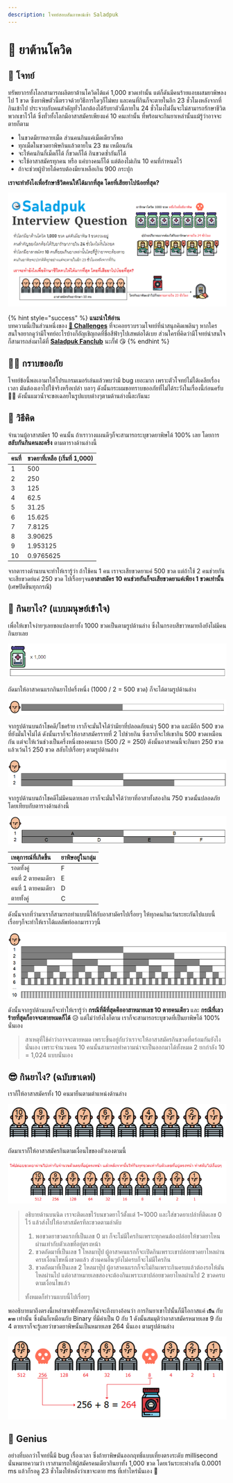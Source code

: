 ```yaml
---
description: โจทย์สอบสัมภาษณ์เข้า Saladpuk
---
```


# 💊 ยาต้านโควิด

## 🥳 โจทย์

ทรัพยากรทั้งโลกสามารถผลิตยาต้านโควิดได้แค่ 1,000 ขวดเท่านั้น แต่ก็ดันมีคนร้ายแอบผสมยาพิษลงไป 1 ขวด ซึ่งยาพิษตัวนี้ตรวจด้วยวิธีการใดๆก็ไม่พบ และคนที่กินก็จะตายในอีก 23 ชั่วโมงหลังจากที่กินเข้าไป ประจวบกับคนสำคัญทั่วโลกต้องได้รับยาตัวนี้ภายใน 24 ชั่วโมงไม่งั้นจะไม่สามารถรักษาชีวิตพวกเขาไว้ได้ ซึ่งทั่วทั้งโลกมีอาสาสมัครเพียงแค่ 10 คนเท่านั้น ที่พร้อมจะกินยาเหล่านั้นแม้รู้ว่าอาจจะตายก็ตาม

* ในขวดมียาหลายเม็ด ส่วนคนกินแค่เม็ดเดียวก็พอ
* ทุกเม็ดในขวดยาพิษกินแล้วตายใน 23 ชม เหมือนกัน
* จะให้คนกินกี่เม็ดก็ได้ กี่ขวดก็ได้ กินขวดซ้ำกันก็ได้
* จะใช้อาสาสมัครทุกคน หรือ แค่บางคนก็ได้ แต่ต้องไม่เกิน 10 คนที่กำหนดไว้
* ถ้าจะช่วยผู้ป่วยได้ครบต้องมียาเหลือเกิน 900 กระปุก

**เราจะทำยังไงเพื่อรักษาชีวิตคนให้ได้มากที่สุด โดยที่เสียยาไปน้อยที่สุด?**

![](../../.gitbook/assets/image%20%281280%29.png)

{% hint style="success" %}
**แนะนำให้อ่าน**  
บทความนี้เป็นส่วนหนึ่งของ [**🧠 Challenges**](https://www.saladpuk.com/puzzle/challenges) ที่จะคอยรวบรวมโจทย์ที่น่าสนุกคิดเพลินๆ หากใครสนใจอยากดูว่ามีโจทย์อะไรบ้างก็อัญเชิญกดที่ชื่อสีฟ้าๆไปเสพต่อได้เบย ส่วนใครที่คิดว่ามีโจทย์น่าสนใจก็สามารถส่งมาได้ที่ [**Saladpuk Fanclub**](https://www.facebook.com/mr.saladpuk) นะกั๊ฟ 😘
{% endhint %}

## 🙇‍♂️ กราบขออภัย

โจทย์ข้อนี้พอเอามาให้โปรแกรมเมอร์เล่นแล้วพบว่ามี bug เยอะมาก เพราะตัวโจทย์ไม่ได้เคลียเรื่องเวลา มันต้องเอาไปใช้จริงหรือเปล่า บลาๆ ดังนั้นกระผมขอทราบขออภัยที่ไม่ได้ระวังในเรื่องนี้ก่อนครับ 🙇‍♂️ ดังนั้นแมวน้ำจะขอเฉลยในรูปแบบต่างๆตามด้านล่างนี้ละกันนะ

## 🤠 วิธีคิด

จำนวนผู้อาสาสมัคร 10 คนนั้น ถ้าเราวางแผนดีๆก็จะสามารถระบุขวดยาพิษได้ 100% เลย โดยการ **สลับกันกินคนละครึ่ง** ตามตารางด้านล่างนี้

| คนที่ | ขวดยาที่เหลือ \(เริ่มที่ 1,000\) |
| :--- | :--- |
| 1 | 500 |
| 2 | 250 |
| 3 | 125 |
| 4 | 62.5 |
| 5 | 31.25 |
| 6 | 15.625 |
| 7 | 7.8125 |
| 8 | 3.90625 |
| 9 | 1.953125 |
| 10 | 0.9765625 |

จากตารางด้านบนจะทำให้เรารู้ว่า ถ้าใช้คน 1 คน เราจะเสียขวดยาแค่ 500 ขวด แต่ถ้าใช้ 2 คนช่วยกันจะเสียขวดย่แค่ 250 ขวด ไปเรื่อยๆจน**อาสาสมัคร 10 คนช่วยกันก็จะเสียขวดยาแค่เพียง 1 ขวดเท่านั้น** \(เศษปัดขึ้นทุกกรณี\)

## 🤔 กินยาไง? \(แบบมนุษย์เข้าใจ\)

เพื่อให้เขาใจง่ายๆเลยขอแปลงยาทั้ง 1000 ขวดเป็นตามรูปด้านล่าง ซึ่งในกรอบสีขาวหมายถึงยังไม่มีคนกินยาเลย

![](../../.gitbook/assets/image%20%281284%29.png)

ถัดมาให้อาสาคนแรกกินยาไปครึ่งหนึ่ง \(1000 / 2 = 500 ขวด\) ก็จะได้ตามรูปด้านล่าง

![](../../.gitbook/assets/image%20%281285%29.png)

จากรูปด้านบนถ้าโชคดี/โชคร้าย เราก็จะมั่นใจได้ว่ามียาที่ปลอดภัยแน่ๆ 500 ขวด และมีอีก 500 ขวดที่ยังมั่นใจไม่ได้ ดังนั้นเราก็จะให้อาสาสมัครรายที่ 2 ไปช่วยกิน ซึ่งเราก็จะให้เขากิน 500 ขวดเหมือนกัน แต่จะให้เว้นช่วงเป็นครึ่งหนึ่งของคนแรก \(500 /2 = 250\) ดังนั้นอาสาคนนี้จะกินยา 250 ขวดแล้วเว้นไว้ 250 ขวด สลับไปเรื่อยๆ  ตามรูปด้านล่าง

![](../../.gitbook/assets/image%20%281281%29.png)

จากรูปด้านบนถ้าโชคดีไม่มีคนตายเลย เราก็จะมั่นใจได้ว่ายาที่อาสาทั้งสองกิน 750 ขวดนั้นปลอดภัย โดยเทียบกับตารางด้านล่างนี้

![](../../.gitbook/assets/image%20%281282%29.png)

| เหตุการณ์ที่เกิดขึ้น | ยาพิษอยู่ในกลุ่ม |
| :--- | :--- |
| รอดทั้งคู่ | F |
| คนที่ 2 ตายคนเดียว | E |
| คนที่ 1 ตายคนเดียว | D |
| ตายทั้งคู่ | C |

ดังนั้นจากที่ว่ามาเราก็สามารถทำแบบนี้ให้กับอาสามัครไปเรื่อยๆ ให้ทุกคนกินเว้นระยะกันไปแบบนี้เรื่อยๆก็จะทำให้เราได้ผลลัพท์ออกมาราวๆนี้

![](../../.gitbook/assets/image%20%281287%29.png)

ดังนั้นจากรูปด้านบนก็จะทำให้เรารู้ว่า **กรณีที่ดีที่สุดคืออาสาหมายเลข 10 ตายคนเดียว** และ **กรณีที่เลวร้ายที่สุดก็อาจจะตายหมดก็ได้** 😥 แต่ไม่ว่ายังไงก็ตาม เราก็จะสามารถระบุขวดที่เป็นยาพิษได้ 100% นั่นเอง

> สาเหตุที่ใช้คำว่าอาจจะตายหมด เพราะขึ้นอยู่กับว่าเราจะให้อาสาสมัครกินขวดที่คร่อมกันยังไงนั่นเอง เพราะจำนวนคน 10 คนนั้นสามารถทำความน่าจะเป็นออกมาได้ทั้งหมด 2 ยกกำลัง 10 = 1,024 แบบนั่นเอง

## 😎 กินยาไง? \(ฉบับขาเดฟ\)

เราก็ให้อาสาสมัครทั้ง 10 คนมายืนตามตำแหน่งด้านล่าง

![](../../.gitbook/assets/image%20%281283%29.png)

ถัดมาเราก็ให้อาสาสมัครกินตามเงื่อนไขของตัวเองตามนี้

![](../../.gitbook/assets/image%20%281286%29.png)

> อธิบายด้านบนนิด เราจะติดเลขไว้บนขวดยาไว้ตั้งแต่ 1~1000  และใส่ขวดยาเปล่าที่ติดเลข 0 ไว้ แล้วส่งไปให้อาสาสมัครทีละขวดตามลำดับ 
>
> 1. พอขวดยาขวดแรกที่เป็นเลข 0 มา ก็จะไม่มีใครกินเพราะทุกคนต้องปล่อยให้ขวดยาไหนผ่านเท่ากับตัวเลขที่อยู่ตรงหน้า 
> 2. ขวดถัดมาที่เป็นเลข 1 ไหลมาปุ๊ป ผู้อาสาคนแรกก็จะเปิดกินเพราะเขาปล่อยขวดยาไหลผ่านครบเงื่อนไขหนึ่งขวดแล้ว ส่วนคนอื่นๆยังไม่ครบก็จะไม่มีใครกิน 
> 3. ขวดถัดมาที่เป็นเลข 2 ไหลมาปุ๊ป ผู้อาสาคนแรกก็จะไม่กินเพราะกินครบแล้วต้องรอให้มันไหลผ่านไป แต่อาสาหมายเลขสองจะต้องกินเพราะเขาปล่อยขวดยาไหลผ่านไป 2 ขวดครบตามเงื่อนไขแล้ว
>
> ทั้งหมดก็ทำวนแบบนี้ไปเรื่อยๆ

พออธิบายมาถึงตรงนี้เหล่าขาเฟทั้งหลายก็น่าจะถึงบางอ้อนว่า การกินยาเขาไปนั้นก็มีโอกาสแค่ **`เป็น`** กับ **`ตาย`** เท่านั้น ซึ่งมันก็เหมือนกับ Binary ที่มีค่าเป็น 0 กับ 1 ดังนั้นสมมุติว่าอาสาสมัครหมายเลข 9 กับ 4 ตายเราก็จะรู้เลยว่าขวดยาพิษนั้นเป็นหมายเลข 264 นั่นเอง ตามรูปด้านล่าง

![](../../.gitbook/assets/image%20%281288%29.png)

## 🤪 Genius

อย่างที่บอกว่าโจทย์นี้มี bug เรื่องเวลา ซึ่งถ้ายาพิษมันออกฤทธิ์แบบเที่ยงตรงระดับ millisecond นั่นหมายความว่า เราสามารถให้ผู้สมัครคนเดียวกินยาทั้ง 1,000 ขวด โดยเว้นระยะห่างกัน 0.0001 ms แล้วก็รอดู 23 ชั่วโมงให้หลังว่าเขาจะตาย ms ที่เท่าไหร่นั่นเอง 👏

